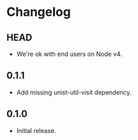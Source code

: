# Changelog

## HEAD

- We're ok with end users on Node v4.

## 0.1.1

- Add missing unist-util-visit dependency.

## 0.1.0

- Initial release.